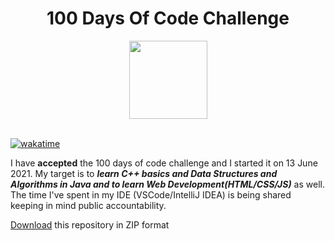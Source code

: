 <h1 align = "center">100 Days Of Code Challenge</h1>
<center><img src = "https://100-days-of-code.s3-us-west-1.amazonaws.com/Readme/100DocLogo.gif"
width="125" height = "125" > </center>
<br>

[![wakatime](https://wakatime.com/badge/github/arnavk09/100-days-of-code.svg)](https://wakatime.com/badge/github/arnavk09/100-days-of-code)

<p>I have <b>accepted</b> the 100 days of code challenge and I started it on 13 June 2021. My target is to <b><i>learn C++ basics and Data Structures and Algorithms in Java and to learn Web Development(HTML/CSS/JS)</i></b> as well. The time I've spent in my IDE (VSCode/IntelliJ IDEA) is being shared keeping in mind public accountability.</p>

<!-- Place this tag where you want the button to render. -->
<!-- Place this tag where you want the button to render. -->
<a class="github-button" href="https://github.com/arnavk09/100-days-of-code/archive/refs/heads/master.zip" data-color-scheme="no-preference: dark; light: dark; dark: dark;" aria-label="Download ntkme/github-buttons on GitHub">Download</a> this repository in ZIP format